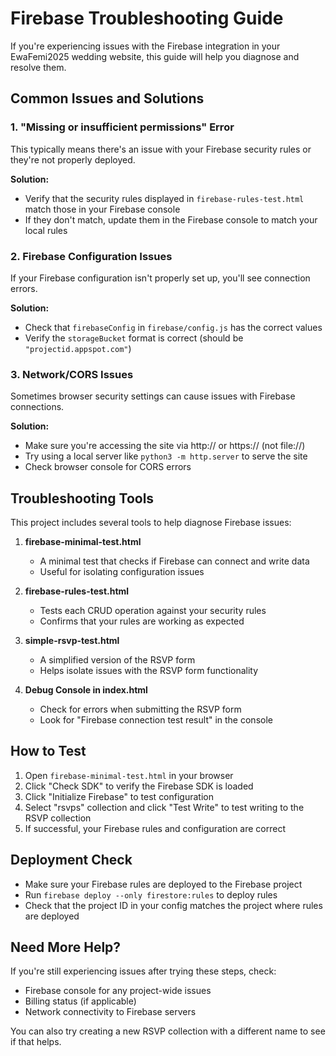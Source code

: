 # Firebase Troubleshooting Guide

If you're experiencing issues with the Firebase integration in your EwaFemi2025 wedding website, this guide will help you diagnose and resolve them.

## Common Issues and Solutions

### 1. "Missing or insufficient permissions" Error

This typically means there's an issue with your Firebase security rules or they're not properly deployed.

**Solution:**
- Verify that the security rules displayed in `firebase-rules-test.html` match those in your Firebase console
- If they don't match, update them in the Firebase console to match your local rules

### 2. Firebase Configuration Issues

If your Firebase configuration isn't properly set up, you'll see connection errors.

**Solution:**
- Check that `firebaseConfig` in `firebase/config.js` has the correct values
- Verify the `storageBucket` format is correct (should be `"projectid.appspot.com"`)

### 3. Network/CORS Issues

Sometimes browser security settings can cause issues with Firebase connections.

**Solution:**
- Make sure you're accessing the site via http:// or https:// (not file://)
- Try using a local server like `python3 -m http.server` to serve the site
- Check browser console for CORS errors

## Troubleshooting Tools

This project includes several tools to help diagnose Firebase issues:

1. **firebase-minimal-test.html**
   - A minimal test that checks if Firebase can connect and write data
   - Useful for isolating configuration issues

2. **firebase-rules-test.html**
   - Tests each CRUD operation against your security rules
   - Confirms that your rules are working as expected

3. **simple-rsvp-test.html**
   - A simplified version of the RSVP form
   - Helps isolate issues with the RSVP form functionality

4. **Debug Console in index.html**
   - Check for errors when submitting the RSVP form
   - Look for "Firebase connection test result" in the console

## How to Test

1. Open `firebase-minimal-test.html` in your browser
2. Click "Check SDK" to verify the Firebase SDK is loaded
3. Click "Initialize Firebase" to test configuration
4. Select "rsvps" collection and click "Test Write" to test writing to the RSVP collection
5. If successful, your Firebase rules and configuration are correct

## Deployment Check

- Make sure your Firebase rules are deployed to the Firebase project
- Run `firebase deploy --only firestore:rules` to deploy rules
- Check that the project ID in your config matches the project where rules are deployed

## Need More Help?

If you're still experiencing issues after trying these steps, check:

- Firebase console for any project-wide issues
- Billing status (if applicable)
- Network connectivity to Firebase servers

You can also try creating a new RSVP collection with a different name to see if that helps.
